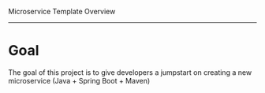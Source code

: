 Microservice Template Overview
***

# Goal
The goal of this project is to give developers a jumpstart on creating a new microservice (Java + Spring Boot + Maven)
